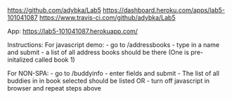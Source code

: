 https://github.com/adybka/Lab5
https://dashboard.heroku.com/apps/lab5-101041087
https://www.travis-ci.com/github/adybka/Lab5

App: https://lab5-101041087.herokuapp.com/

Instructions:
For javascript demo:
    - go to /addressbooks
    - type in a name and submit
    - a list of all address books should be there (One is pre-initalized called book 1)

For NON-SPA:
    - go to /buddyinfo
    - enter fields and submit
    - The list of all buddies in in book selected should be listed
    OR
    - turn off javascript in browser and repeat steps above